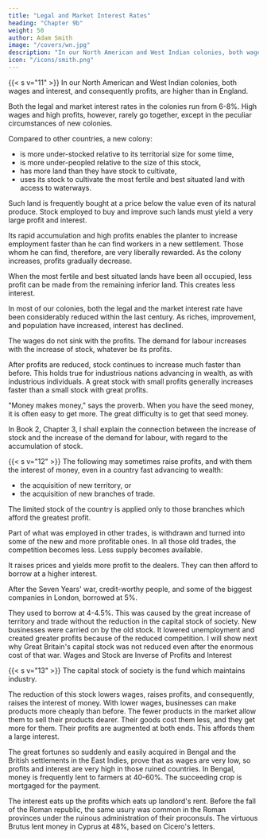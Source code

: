 ```yaml
---
title: "Legal and Market Interest Rates"
heading: "Chapter 9b"
weight: 50
author: Adam Smith
image: "/covers/wn.jpg"
description: "In our North American and West Indian colonies, both wages and interest, and consequently profits, are higher than in England."
icon: "/icons/smith.png"
---
```




{{< s v="11" >}} In our North American and West Indian colonies, both wages and interest, and consequently profits, are higher than in England.

Both the legal and market interest rates in the colonies run from 6-8%.
High wages and high profits, however, rarely go together, except in the peculiar circumstances of new colonies.

Compared to other countries, a new colony:
- is more under-stocked relative to its territorial size for some time,
- is more under-peopled relative to the size of this stock,
- has more land than they have stock to cultivate,
- uses its stock to cultivate the most fertile and best situated land with access to waterways.

Such land is frequently bought at a price below the value even of its natural produce. Stock employed to buy and improve such lands must yield a very large profit and interest.

Its rapid accumulation and high profits enables the planter to increase employment faster than he can find workers in a new settlement.
Those whom he can find, therefore, are very liberally rewarded.
As the colony increases, profits gradually decrease.

When the most fertile and best situated lands have been all occupied, less profit can be made from the remaining inferior land.
This creates less interest.

In most of our colonies, both the legal and the market interest rate have been considerably reduced within the last century.
As riches, improvement, and population have increased, interest has declined.

The wages do not sink with the profits.
The demand for labour increases with the increase of stock, whatever be its profits.

After profits are reduced, stock continues to increase much faster than before.
This holds true for industrious nations advancing in wealth, as with industrious individuals.
A great stock with small profits generally increases faster than a small stock with great profits.

"Money makes money," says the proverb.
When you have the seed money, it is often easy to get more.
The great difficulty is to get that seed money.

In Book 2, Chapter 3, I shall explain the connection between the increase of stock and the increase of the demand for labour, with regard to the accumulation of stock.


{{< s v="12" >}} The following may sometimes raise profits, and with them the interest of money, even in a country fast advancing to wealth:
- the acquisition of new territory, or
- the acquisition of new branches of trade.

The limited stock of the country is applied only to those branches which afford the greatest profit.

Part of what was employed in other trades, is withdrawn and turned into some of the new and more profitable ones.
In all those old trades, the competition becomes less.
Less supply becomes available.

It raises prices and yields more profit to the dealers.
They can then afford to borrow at a higher interest.

After the Seven Years' war, credit-worthy people, and some of the biggest companies in London, borrowed at 5%.

They used to borrow at 4-4.5%.
This was caused by the great increase of territory and trade without the reduction in the capital stock of society.
New businesses were carried on by the old stock.
It lowered unemployment and created greater profits because of the reduced competition.
I will show next why Great Britain's capital stock was not reduced even after the enormous cost of that war.
Wages and Stock are Inverse of Profits and Interest


{{< s v="13" >}} The capital stock of society is the fund which maintains industry.

The reduction of this stock lowers wages, raises profits, and consequently, raises the interest of money.
With lower wages, businesses can make products more cheaply than before.
The fewer products in the market allow them to sell their products dearer.
Their goods cost them less, and they get more for them.
Their profits are augmented at both ends.
This affords them a large interest.

The great fortunes so suddenly and easily acquired in Bengal and the British settlements in the East Indies, prove that as wages are very low, so profits and interest are very high in those ruined countries.
In Bengal, money is frequently lent to farmers at 40-60%.
The succeeding crop is mortgaged for the payment.

The interest eats up the profits which eats up landlord's rent.
Before the fall of the Roman republic, the same usury was common in the Roman provinces under the ruinous administration of their proconsuls.
The virtuous Brutus lent money in Cyprus at 48%, based on Cicero's letters.
